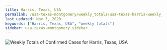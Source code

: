 ```yaml
---
title: Harris, Texas, USA
permalink: /usa-texas-montgomery/weekly_totals/usa-texas-harris-weekly_totals.html
last_updated: Nov 3, 2020
keywords: ["Harris, Texas, USA", "weekly totals"]
sidebar: usa-texas-montgomery_sidebar
---
```


![Weekly Totals of Confirmed Cases for Harris, Texas, USA](/covid_tracker/images/graphs/usa-texas-harris-weekly_totals_graph.png)
